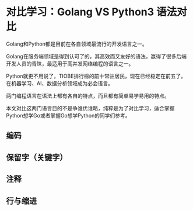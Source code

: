 # 对比学习：Golang VS Python3 语法对比

Golang和Python都是目前在各自领域最流行的开发语言之一。

Golang在服务端领域是得到认可了的，其高效而又友好的语法，赢得了很多后端开发人员的青睐，最适用于高并发网络编程的语言之一。

Python就更不用说了，TIOBE排行榜的前十常驻居民，现在已经稳定在前五了。在机器学习、AI、数据分析领域成为必会语言。

两门编程语言在语法上都有各自的特点，而且都有简单易学易用的特点。

本文对比这两门语言目的不是争谁优谁略，纯粹是为了对比学习，适合掌握Python想学Go或者掌握Go想学Python的同学们参考。


## 编码

## 保留字（关键字）

## 注释

## 行与缩进
